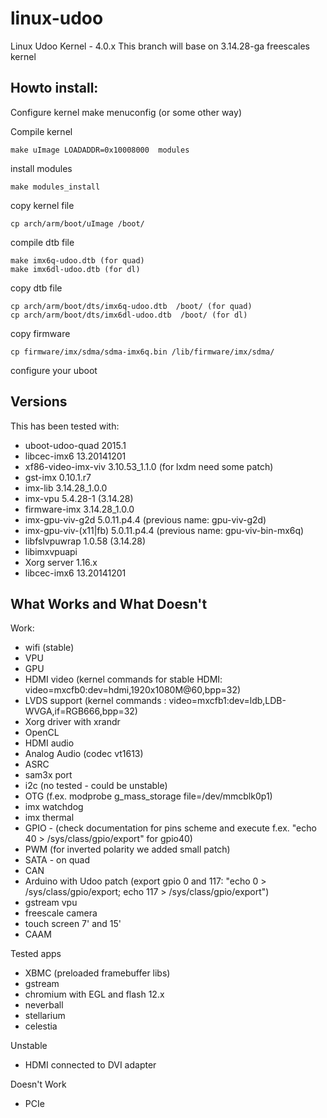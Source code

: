 linux-udoo
==========

Linux Udoo Kernel - 4.0.x
This branch will base on 3.14.28-ga freescales kernel

Howto install:
-----------------

Configure kernel
    make menuconfig (or some other way)

Compile kernel

    make uImage LOADADDR=0x10008000  modules

install modules

    make modules_install

copy kernel file

    cp arch/arm/boot/uImage /boot/
	
compile dtb file

    make imx6q-udoo.dtb (for quad)
    make imx6dl-udoo.dtb (for dl)
 
copy dtb file

    cp arch/arm/boot/dts/imx6q-udoo.dtb  /boot/ (for quad)
    cp arch/arm/boot/dts/imx6dl-udoo.dtb  /boot/ (for dl)

copy firmware

    cp firmware/imx/sdma/sdma-imx6q.bin /lib/firmware/imx/sdma/

configure your uboot 


Versions
--------

This has been tested with:
 - uboot-udoo-quad 2015.1 
 - libcec-imx6 13.20141201
 - xf86-video-imx-viv 3.10.53_1.1.0 (for lxdm need some patch)
 - gst-imx 0.10.1.r7
 - imx-lib 3.14.28_1.0.0
 - imx-vpu 5.4.28-1 (3.14.28)
 - firmware-imx 3.14.28_1.0.0
 - imx-gpu-viv-g2d 5.0.11.p4.4 (previous name: gpu-viv-g2d) 
 - imx-gpu-viv-(x11|fb) 5.0.11.p4.4 (previous name: gpu-viv-bin-mx6q)
 - libfslvpuwrap 1.0.58 (3.14.28)
 - libimxvpuapi
 - Xorg server 1.16.x
 - libcec-imx6 13.20141201


What Works and What Doesn't
--------

Work:


 - wifi (stable)
 - VPU
 - GPU 
 - HDMI video (kernel commands for stable HDMI: video=mxcfb0:dev=hdmi,1920x1080M@60,bpp=32)
 - LVDS support (kernel commands : video=mxcfb1:dev=ldb,LDB-WVGA,if=RGB666,bpp=32)
 - Xorg driver with xrandr
 - OpenCL
 - HDMI audio
 - Analog Audio (codec vt1613)
 - ASRC
 - sam3x port
 - i2c (no tested - could be unstable)
 - OTG (f.ex. modprobe g_mass_storage file=/dev/mmcblk0p1)
 - imx watchdog
 - imx thermal
 - GPIO - (check documentation for pins scheme and execute f.ex. "echo 40 > /sys/class/gpio/export" for gpio40)
 - PWM (for inverted polarity we added small patch) 
 - SATA - on quad
 - CAN 
 - Arduino with Udoo patch (export gpio 0 and 117: "echo 0 > /sys/class/gpio/export; echo 117 > /sys/class/gpio/export")
 - gstream vpu
 - freescale camera
 - touch screen 7' and 15'
 - CAAM


Tested apps

 - XBMC (preloaded framebuffer libs)
 - gstream
 - chromium with EGL and flash 12.x
 - neverball
 - stellarium
 - celestia


Unstable

 - HDMI connected to DVI adapter 


Doesn't Work

 - PCIe

